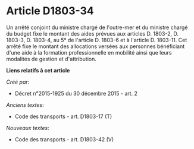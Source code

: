 # Article D1803-34

Un arrêté conjoint du ministre chargé de l'outre-mer et du ministre chargé du budget fixe le montant des aides prévues aux
articles D. 1803-2, D. 1803-3, D. 1803-4, au 5° de l'article D. 1803-6 et à l'article D. 1803-11. Cet arrêté fixe le montant
des allocations versées aux personnes bénéficiant d'une aide à la formation professionnelle en mobilité ainsi que leurs
modalités de gestion et d'attribution.

**Liens relatifs à cet article**

_Créé par_:

  - Décret n°2015-1925 du 30 décembre 2015 - art. 2

_Anciens textes_:

  - Code des transports - art. D1803-17 (T)

_Nouveaux textes_:

  - Code des transports - art. D1803-42 (V)
